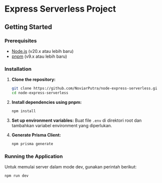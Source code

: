 # Express Serverless Project

## Getting Started

### Prerequisites
- [Node.js](https://nodejs.org/) (v20.x atau lebih baru)
- [pnpm](https://pnpm.io/) (v9.x atau lebih baru)

### Installation
1. **Clone the repository:**
    ```sh
    git clone https://github.com/NoviarPutra/node-express-serverless.git
    cd node-express-serverless
    ```

2. **Install dependencies using pnpm:**
    ```sh
    npm install
    ```

3. **Set up environment variables:**
   Buat file `.env` di direktori root dan tambahkan variabel environment yang diperlukan.

4. **Generate Prisma Client:**
    ```sh
    npm prisma generate
    ```

### Running the Application
Untuk memulai server dalam mode dev, gunakan perintah berikut:
```sh
npm run dev
